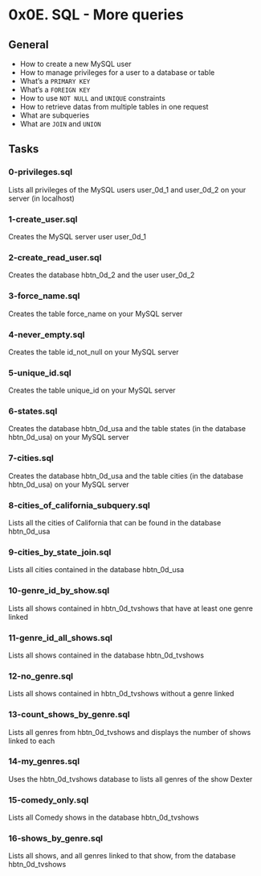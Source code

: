 # 0x0E. SQL - More queries

## General

- How to create a new MySQL user
- How to manage privileges for a user to a database or table
- What’s a `PRIMARY KEY`
- What’s a `FOREIGN KEY`
- How to use `NOT NULL` and `UNIQUE` constraints
- How to retrieve datas from multiple tables in one request
- What are subqueries
- What are `JOIN` and `UNION`

## Tasks

### 0-privileges.sql

Lists all privileges of the MySQL users user_0d_1 and user_0d_2 on your server (in localhost)

### 1-create_user.sql

Creates the MySQL server user user_0d_1

### 2-create_read_user.sql

Creates the database hbtn_0d_2 and the user user_0d_2

### 3-force_name.sql

Creates the table force_name on your MySQL server

### 4-never_empty.sql

Creates the table id_not_null on your MySQL server

### 5-unique_id.sql

Creates the table unique_id on your MySQL server

### 6-states.sql

Creates the database hbtn_0d_usa and the table states (in the database hbtn_0d_usa) on your MySQL server

### 7-cities.sql

Creates the database hbtn_0d_usa and the table cities (in the database hbtn_0d_usa) on your MySQL server

### 8-cities_of_california_subquery.sql

Lists all the cities of California that can be found in the database hbtn_0d_usa

### 9-cities_by_state_join.sql

Lists all cities contained in the database hbtn_0d_usa

### 10-genre_id_by_show.sql

Lists all shows contained in hbtn_0d_tvshows that have at least one genre linked

### 11-genre_id_all_shows.sql

Lists all shows contained in the database hbtn_0d_tvshows

### 12-no_genre.sql

Lists all shows contained in hbtn_0d_tvshows without a genre linked

### 13-count_shows_by_genre.sql

Lists all genres from hbtn_0d_tvshows and displays the number of shows linked to each

### 14-my_genres.sql

Uses the hbtn_0d_tvshows database to lists all genres of the show Dexter

### 15-comedy_only.sql

Lists all Comedy shows in the database hbtn_0d_tvshows

### 16-shows_by_genre.sql

Lists all shows, and all genres linked to that show, from the database hbtn_0d_tvshows

